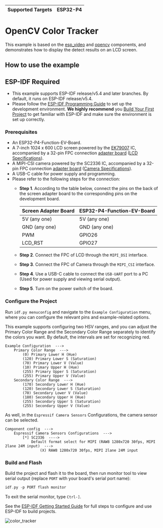 | Supported Targets | ESP32-P4 |
| ----------------- | -------- |

# OpenCV Color Tracker

This example is based on the [esp_video](https://components.espressif.com/components/espressif/esp_video/) and [opencv](https://components.espressif.com/components/espressif/opencv/) components, and demonstrates how to display the detect results on an LCD screen.

## How to use the example

## ESP-IDF Required

- This example supports ESP-IDF release/v5.4 and later branches. By default, it runs on ESP-IDF release/v5.4.
- Please follow the [ESP-IDF Programming Guide](https://docs.espressif.com/projects/esp-idf/en/latest/esp32p4/get-started/index.html) to set up the development environment. **We highly recommend** you [Build Your First Project](https://docs.espressif.com/projects/esp-idf/en/latest/esp32p4/get-started/index.html#build-your-first-project) to get familiar with ESP-IDF and make sure the environment is set up correctly.


### Prerequisites

* An ESP32-P4-Function-EV-Board.
* A 7-inch 1024 x 600 LCD screen powered by the [EK79007](https://dl.espressif.com/dl/schematics/display_driver_chip_EK79007AD_datasheet.pdf) IC, accompanied by a 32-pin FPC connection [adapter board](https://dl.espressif.com/dl/schematics/esp32-p4-function-ev-board-lcd-subboard-schematics.pdf) ([LCD Specifications](https://dl.espressif.com/dl/schematics/display_datasheet.pdf)).
* A MIPI-CSI camera powered by the SC2336 IC, accompanied by a 32-pin FPC connection [adapter board](https://dl.espressif.com/dl/schematics/esp32-p4-function-ev-board-camera-subboard-schematics.pdf) ([Camera Specifications](https://dl.espressif.com/dl/schematics/camera_datasheet.pdf)).
* A USB-C cable for power supply and programming.
* Please refer to the following steps for the connection:
    * **Step 1**. According to the table below, connect the pins on the back of the screen adapter board to the corresponding pins on the development board.

        | Screen Adapter Board | ESP32-P4-Function-EV-Board |
        | -------------------- | -------------------------- |
        | 5V (any one)         | 5V (any one)               |
        | GND (any one)        | GND (any one)              |
        | PWM                  | GPIO26                     |
        | LCD_RST              | GPIO27                     |

    * **Step 2**. Connect the FPC of LCD through the `MIPI_DSI` interface.
    * **Step 3**. Connect the FPC of Camera through the `MIPI_CSI` interface.
    * **Step 4**. Use a USB-C cable to connect the `USB-UART` port to a PC (Used for power supply and viewing serial output).
    * **Step 5**. Turn on the power switch of the board.

### Configure the Project

Run `idf.py menuconfig` and navigate to the `Example Configuration` menu, where you can configure the relevant pins and example-related options.

This example supports configuring two HSV ranges, and you can adjust the Primary Color Range and the Secondary Color Range separately to identify the colors you want. By default, the intervals are set for recognizing red.

```
Example Configuration  --->
    Primary Color Range  --->
        (0) Primary Lower H (Hue)
        (120) Primary Lower S (Saturation)
        (70) Primary Lower V (Value)
        (10) Primary Upper H (Hue)
        (255) Primary Upper S (Saturation)
        (255) Primary Upper V (Value)
    Secondary Color Range  --->
        (170) Secondary Lower H (Hue)
        (120) Secondary Lower S (Saturation)
        (70) Secondary Lower V (Value)
        (180) Secondary Upper H (Hue)
        (255) Secondary Upper S (Saturation)
        (255) Secondary Upper V (Value)
```

As well, in the `Espressif Camera Sensors` Configurations, the camera sensor can be selected.

```
Component config  --->
    Espressif Camera Sensors Configurations  --->
        [*] SC2336  ---->
            Default format select for MIPI (RAW8 1280x720 30fps, MIPI 2lane 24M input)  --->
                (X) RAW8 1280x720 30fps, MIPI 2lane 24M input
```

### Build and Flash

Build the project and flash it to the board, then run monitor tool to view serial output (replace `PORT` with your board's serial port name):

```c
idf.py -p PORT flash monitor
```

To exit the serial monitor, type ``Ctrl-]``.

See the [ESP-IDF Getting Started Guide](https://docs.espressif.com/projects/esp-idf/en/latest/get-started/index.html) for full steps to configure and use ESP-IDF to build projects.

![color_tracker](https://dl.espressif.com/AE/esp-iot-solution/cv_color_tracker.gif)
